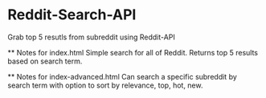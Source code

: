 # Reddit-Search-API
Grab top 5 resutls from subreddit using Reddit-API

** Notes for index.html
Simple search for all of Reddit.  Returns top 5 results based on search term.


** Notes for index-advanced.html
Can search a specific subreddit by search term with option to sort by relevance, top, hot, new.

